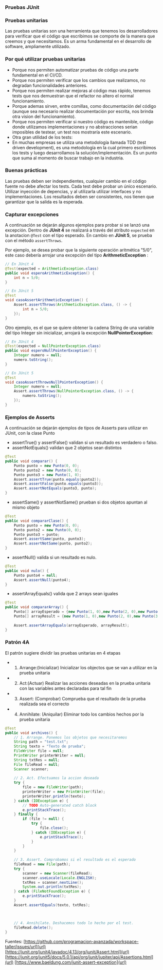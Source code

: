 ### Pruebas JUnit

### Pruebas unitarias
Las pruebas unitarias son una herramienta que tenemos los desarrolladores para verificar que el código que escribimos se comporte de la manera que creemos y que necesitamos. Es un arma fundamental en el desarrollo de software, ampliamente utilizado.

### Por qué utilizar pruebas unitarias
- Porque nos permiten automatizar pruebas de código una parte fundamental en el CI/CD.
- Porque nos permiten verificar que los cambios que realizamos, no degradan funcionalidades anteriores.
- Porque nos permiten realizar mejoras al código mas rápido, tenemos tests que nos demuestran que el refactor no altero el normal funcionamiento.
- Porque ademas sirven, entre comillas, como documentación del código (aunque sea necesario realizar documentación por escrita, nos brinda otra vision del funcionamiento).
- Porque nos permiten verificar si nuestro código es mantenible, código donde utilizamos implementaciones y no abstracciones serian imposibles de testear, un test nos mostraría este escenario.
- Otra gran utilidad de los tests:
- En muchas empresas se utiliza una metodología llamada TDD (test driven development), es una metodología en la cual primero escribimos los tests y luego desarrollamos la solución/implementación. Es un punto que suma al momento de buscar trabajo en la industria.

### Buenas prácticas
Las pruebas deben ser independientes, cualquier cambio en el código fuente no debe afectar los tests.
Cada test debe probar un único escenario.
Utilizar inyección de depencias, y al utilizarla utilizar interfaces y no implementaciones.
Los resultados deben ser consistentes, nos tienen que garantizar que la salida es la esperada.

### Capturar excepciones
A continuación se dejarán algunos ejemplos para probar si se lanzó una excepción.
Dentro de **JUnit 4** se realizará a través del atributo `expected` en la anotacion `@Test` con el tipo esperado. En cambio en **JUnit 5**, se prueba con el método `assertThrows`.

Por ejemplo, se desea probar que la siguiente operación aritmética "5/0", este caso debería arrojar una excepción del tipo **ArithmeticException** :

```java
// En JUnit 4
@Test(expected = ArithmeticException.class)
public void esperoArithmeticException() {
	int n = 5/0;
}
```
```java
// En JUnit 5
@Test
void casoAssertArithmeticException() {
	Assert.assertThrows(ArithmeticException.class, () -> {
		int n = 5/0;
	});
}
```

Otro ejemplo, es el que se quiere obtener la cadena String de una variable del tipo Integer sin inicializar, arrojará la excepción **NullPointerException**:

```java
// En JUnit 4
@Test(expected = NullPointerException.class)
public void esperoNullPointerException() {
	Integer numero = null;
	numero.toString();
}
```
```java
// En JUnit 5
@Test
void casoAssertThrowsNullPointerException() {
	Integer numero = null;
	Assert.assertThrows(NullPointerException.class, () -> {
		numero.toString();
	});
}
```

### Ejemplos de Asserts
A continuación se dejarán ejemplos de tipos de Asserts para utilizar en JUnit, con la clase Punto

- assertTrue() y assertFalse() validan si un resultado es verdadero o falso.
- assertNotEquals() validan que 2 objetos sean distintos
	
```java
@Test
public void comparar() {
	Punto punto = new Punto(0, 0);
	Punto punto2 = new Punto(0, 0);
	Punto punto3 = new Punto(1, 0);
	Assert.assertTrue(punto.equals(punto2));
	Assert.assertFalse(punto.equals(punto3));
	Assert.assertNotEquals(punto3, punto);
}
```
	
- assertSame() y assertNotSame() prueban si dos objetos apuntan al mismo objeto

```java
@Test
public void compararClase() {
	Punto punto = new Punto(0, 0);
	Punto punto2 = new Punto(0, 0);
	Punto punto3 = punto;
	Assert.assertSame(punto, punto3);
	Assert.assertNotSame(punto, punto2);
}
```
	
- assertNull() valida si un resultado es nulo.

```java
@Test
public void nulo() {
	Punto punto4 = null;
	Assert.assertNull(punto4);
}
```
	
- assertArrayEquals() valida que 2 arrays sean iguales

```java
@Test
public void compararArray() {
	Punto[] arrayEsperado = {new Punto(1, 0),new Punto(2, 0),new Punto(3, 0)};
	Punto[] arrayResult = {new Punto(1, 0),new Punto(2, 0),new Punto(3, 0)};
	
	Assert.assertArrayEquals(arrayEsperado, arrayResult);
}
```

### Patrón 4A
El patrón sugiere dividir las pruebas unitarias en 4 etapas
- 1. Arrange:(Inicializar) Inicializar los objectos que se van a utilizar en la prueba unitaria
- 2. Act:(Actuar) Realizar las acciones deseadas en la prueba unitaria con las variables antes declaradas para tal fin
- 3. Assert: (Comprobar) Comprueba que el resultado de la prueba realizada sea el correcto
- 4. Annihilate: (Aniquilar) Eliminar todo los cambios hechos por la prueba unitaria
	
```java
@Test
public void archivos() {
	// 1. Arrange. Ponemos los objetos que necesitaremos
	String path = "test.txt";
	String texto = "Texto de prueba";
	FileWriter file = null;
	PrintWriter printerWriter = null;
	String txtRes = null;
	File fileRead = null;
	Scanner scanner;
	
	// 2. Act. Efectuamos la accion deseada
	try {
		file = new FileWriter(path);
		printerWriter = new PrintWriter(file);
		printerWriter.println(texto);
	} catch (IOException e) {
		// TODO Auto-generated catch block
		e.printStackTrace();
	} finally {
		if (file != null) {
			try {
				file.close();
			} catch (IOException e) {
				e.printStackTrace();
			}
		}
	}
	
	// 3. Assert. Comprobamos si el resultado es el esperado
	fileRead = new File(path);
	try {
		scanner = new Scanner(fileRead);
		scanner.useLocale(Locale.ENGLISH);
		txtRes = scanner.nextLine();
		System.out.println(txtRes);
	} catch (FileNotFoundException e) {
		e.printStackTrace();
	}
	Assert.assertEquals(texto, txtRes);
	
	
	
	// 4. Annihilate. Deshacemos todo lo hecho por el test.
	fileRead.delete();
}
```

Fuentes:
[https://github.com/programacion-avanzada/workspace-taller/issues/url](url)
[https://junit.org/junit4/javadoc/4.13/org/junit/Assert.html](url)
[https://junit.org/junit5/docs/5.0.1/api/org/junit/jupiter/api/Assertions.html](url)
[https://www.baeldung.com/junit-assert-exception](url)
